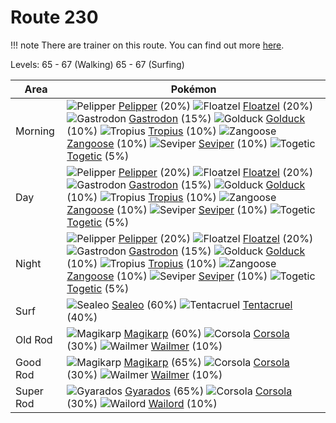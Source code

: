 # Route 230

!!! note
    There are trainer on this route. You can find out more [here](/trainer_changes/route_230/).

Levels: 65 - 67 (Walking) 65 - 67 (Surfing)

Area       | Pokémon
---        | ---
Morning    | ![][279]  [Pelipper] (20%) ![][419]  [Floatzel] (20%) ![][423]  [Gastrodon] (15%)  ![][055]  [Golduck] (10%) ![][357]  [Tropius] (10%) ![][335]  [Zangoose] (10%)  ![][336]  [Seviper] (10%) ![][176]  [Togetic] (5%)
Day        | ![][279]  [Pelipper] (20%) ![][419]  [Floatzel] (20%) ![][423]  [Gastrodon] (15%)  ![][055]  [Golduck] (10%) ![][357]  [Tropius] (10%) ![][335]  [Zangoose] (10%)  ![][336]  [Seviper] (10%) ![][176]  [Togetic] (5%)
Night      | ![][279]  [Pelipper] (20%) ![][419]  [Floatzel] (20%) ![][423]  [Gastrodon] (15%)  ![][055]  [Golduck] (10%) ![][357]  [Tropius] (10%) ![][335]  [Zangoose] (10%)  ![][336]  [Seviper] (10%) ![][176]  [Togetic] (5%)
Surf       | ![][364]  [Sealeo] (60%) ![][073]  [Tentacruel] (40%)
Old Rod    | ![][129]  [Magikarp] (60%) ![][222]  [Corsola] (30%) ![][320]  [Wailmer] (10%)
Good Rod   | ![][129]  [Magikarp] (65%) ![][222]  [Corsola] (30%) ![][320]  [Wailmer] (10%)
Super Rod  | ![][130]  [Gyarados] (65%) ![][222]  [Corsola] (30%) ![][321]  [Wailord] (10%)


[055]: https://raw.githubusercontent.com/PokeAPI/sprites/master/sprites/pokemon/55.png "Golduck"
[073]: https://raw.githubusercontent.com/PokeAPI/sprites/master/sprites/pokemon/73.png "Tentacruel"
[129]: https://raw.githubusercontent.com/PokeAPI/sprites/master/sprites/pokemon/129.png "Magikarp"
[130]: https://raw.githubusercontent.com/PokeAPI/sprites/master/sprites/pokemon/130.png "Gyarados"
[176]: https://raw.githubusercontent.com/PokeAPI/sprites/master/sprites/pokemon/176.png "Togetic"
[222]: https://raw.githubusercontent.com/PokeAPI/sprites/master/sprites/pokemon/222.png "Corsola"
[279]: https://raw.githubusercontent.com/PokeAPI/sprites/master/sprites/pokemon/279.png "Pelipper"
[320]: https://raw.githubusercontent.com/PokeAPI/sprites/master/sprites/pokemon/320.png "Wailmer"
[321]: https://raw.githubusercontent.com/PokeAPI/sprites/master/sprites/pokemon/321.png "Wailord"
[335]: https://raw.githubusercontent.com/PokeAPI/sprites/master/sprites/pokemon/335.png "Zangoose"
[336]: https://raw.githubusercontent.com/PokeAPI/sprites/master/sprites/pokemon/336.png "Seviper"
[357]: https://raw.githubusercontent.com/PokeAPI/sprites/master/sprites/pokemon/357.png "Tropius"
[364]: https://raw.githubusercontent.com/PokeAPI/sprites/master/sprites/pokemon/364.png "Sealeo"
[419]: https://raw.githubusercontent.com/PokeAPI/sprites/master/sprites/pokemon/419.png "Floatzel"
[423]: https://raw.githubusercontent.com/PokeAPI/sprites/master/sprites/pokemon/423.png "Gastrodon"
[Golduck]: /pokemon_changes/055/
[Tentacruel]: /pokemon_changes/073/
[Magikarp]: /pokemon_changes/129/
[Gyarados]: /pokemon_changes/130/
[Togetic]: /pokemon_changes/176/
[Corsola]: /pokemon_changes/222/
[Pelipper]: /pokemon_changes/279/
[Wailmer]: /pokemon_changes/320/
[Wailord]: /pokemon_changes/321/
[Zangoose]: /pokemon_changes/335/
[Seviper]: /pokemon_changes/336/
[Tropius]: /pokemon_changes/357/
[Sealeo]: /pokemon_changes/364/
[Floatzel]: /pokemon_changes/419/
[Gastrodon]: /pokemon_changes/423/
